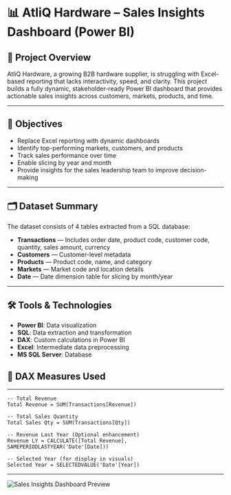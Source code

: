 # 📊 AtliQ Hardware – Sales Insights Dashboard (Power BI)

## 🧠 Project Overview

AtliQ Hardware, a growing B2B hardware supplier, is struggling with Excel-based reporting that lacks interactivity, speed, and clarity. This project builds a fully dynamic, stakeholder-ready Power BI dashboard that provides actionable sales insights across customers, markets, products, and time.

---

## 🎯 Objectives

- Replace Excel reporting with dynamic dashboards
- Identify top-performing markets, customers, and products
- Track sales performance over time
- Enable slicing by year and month
- Provide insights for the sales leadership team to improve decision-making

---

## 🗂️ Dataset Summary

The dataset consists of 4 tables extracted from a SQL database:

- **Transactions** — Includes order date, product code, customer code, quantity, sales amount, currency
- **Customers** — Customer-level metadata
- **Products** — Product code, name, and category
- **Markets** — Market code and location details
- **Date** — Date dimension table for slicing by month/year

---
## 🛠 Tools & Technologies

- **Power BI**: Data visualization
- **SQL**: Data extraction and transformation
- **DAX**: Custom calculations in Power BI
- **Excel**: Intermediate data preprocessing
- **MS SQL Server**: Database
## 🔢 DAX Measures Used

---

```DAX
-- Total Revenue
Total Revenue = SUM(Transactions[Revenue])

-- Total Sales Quantity
Total Sales Qty = SUM(Transactions[Qty])

-- Revenue Last Year (Optional enhancement)
Revenue LY = CALCULATE([Total Revenue], SAMEPERIODLASTYEAR('Date'[Date]))

-- Selected Year (for display in visuals)
Selected Year = SELECTEDVALUE('Date'[Year])
```
---
![Sales Insights Dashboard Preview](dashboard_img)
